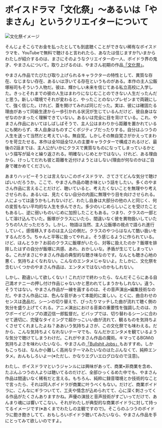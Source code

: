 
# ボイスドラマ「文化祭」〜あるいは「やまさん」というクリエイターについて

![文化祭イメージ](bunkasai.png "文化祭イメージ")

そんじょそこらでお金を払ったとしても到底聴くことができない稀有なボイスドラマを、YouTubeで無料で聴けると言われたら、あなたは信じますか?いまからわたしが紹介するのは、まさにそのようなクリエイターの一人、ボイドラ界の鬼才、やまさんについて。取り上げるのは、やまさん初期の作品[「文化祭」](https://www.youtube.com/watch?v=kFMbav6qpj4)。

やまさん作品でたびたび取り上げられるキャラクターの特性として、異質な存在、なじまない存在、あるいは浮いてる存在というものがある。本作の主人公飯塚裕司もそういう人物だ。彼は、輝かしい未来を信じてある私立高校に入学した。きっとそれまでの彼の人生はまわりになじむことのできない人生だったんだと思う。新しい環境でそれが変わると、やったことのないプレゼンまで両親にして、強く信じた。けれど、蓋を開けてみれば同じだった。実は、彼には確固たる理由があって同級生達から一歩引かれる状況が生じているんだけど、彼自身はなぜなのかまったく理解できていない。あるいは完全に目を背けている。これ、やまさん作品においてはしばしばそうで、主人公はまわりから距離を置かれているにも関わらず、本人自身はものすごくポジティブだったりする。自分はふつうの人生を送って当然だと考えている。無自覚。しかしその無自覚さがかえってまわりを苛立たせる。本作は全10話全12人の主要キャラクターで構成されるけど、最後の2話までは、主人公がいかにクラスで異質なものになってしまっているかという描写が延々と繰り返される。明確ないじめとかではない。けれど、ある理由から、けっしてだれも彼と距離を近付けようとはしない(理由が何なのかはご自身で確かめてください)。

あまりハッピーそうとは言えないこのボイスドラマ、さてさてどんな気分で聴けばいいだろうか。ここで、やまさん作品の聴き味という話をしたい。多くのやまさん作品に言えることだけど、聴いていると、考えたくないことを無理やり考えさせられる。あるいは、見たくない自分の内面に無理やり目を向けさせられる。人によっては違うかもしれないけど、わたし自身は大部分の他の人と同じく、何の変哲もない平均的な人生を歩んできた。多少のいじめらしいことを受けたこともあるし、逆に弱いものいじめに加担したこともある。つまり、クラスの一部として溶け込んでいた。飯塚がクラスにいたら、間違いなく彼を異物扱いしていたうちの1人だっただろう。しかし、物語は当然、主人公飯塚の視点で語られ進行していく。感情移入するのは主人公の側だ。クラスのやつらはなんて酷い扱いをするんだろう。ちゃんと平等に扱ってやれよ。そう感じるように作られている。けど、ほんとうか？お前のクラスに飯塚がいたら、対等に扱えたのか？飯塚を排除したはずの自分が飯塚に共感、あれ、おかしいな。矛盾が生じてしまっている。これがまさにやまさん作品の典型的な聴き味なのです。なんとも聴き心地の悪く、気持ちよくなれない。こんなのエンタメじゃないよ。たしかに、文化祭を含むいくつかのやまさん作品は、エンタメではないのかもしれない。

しかし、勘違いして欲しくない！これだけで終わったら、なんだそこらにある自己満オナニーの押し付け作品じゃないかと思われてしまうかもしれない。違う、そうではない。やまさん作品が一線を画するのは、その音声演出•編集技術なのだ。やまさん作品には、色んな音があって本能的に楽しい。とくに、曲合わせのセンスは逸品だ。シーンの切り替えで、ぴったりマッチした曲が流れて聴く側の気分を盛り上げてくれる。アニメ演出における音楽の重要性を強調したのは、カウボーイビバップの渡辺信一郎監督だ。ビバップでは、切り替わるシーンに合わせて適切に、完璧なタイミングで超かっこいい曲が流れて、観るものを気持ちよくさせてくれましたよね？ああいう気持ちよさが、この文化祭でも味わえる。だから、こんな気持ちよくなれないテーマでも、なんだかエンタメを観ているような気分で聴けてしまうわけだ。これがやまさん作品の魔術。キマってるBGMの気持ちよさを味わいたいなら、やまさんの[「Bullshit Jobs」](https://www.youtube.com/playlist?list=PL2P9zdNJXGp93qNCWOPUhnEiDZnIRZdtM)もおすすめ。しかもこっちは、なんか小難しく高尚なテーマみたいなのはたぶんなくて、純粋エンタメ。おんもしろいよー(※ただし、かなりエグいエログロなので注意)。

わたし、ボイスドラマというジャンルには興味があって、商業•非商業を含め、たぶんふつうの人よりは聴いてるのだけど、全部ひっくるめた中でも、やまさん作品は間違いなく稀有だと言える。もちろん、純粋に録音環境とか技術的なことで言ったら、それは同人ボイドラが商業に叶うべくもない。だけど、商業ボイドラに、こんなにギラついてて、工夫や情念が込められてて、心に深く刺さってくる作品がたくさんありますかね。声優の演技と音声技術がすごいってだけで、あんまり魂には響いてこない。それがわたしが典型的な商業ボイドラに対して持ってるイメージです(※あくまでわたしの主観ですので)。そこらのふつうのボイドラに飽き飽きしてて、おもしろいボイドラ聴いてみたいなら、やまさん作品を手にとってみて欲しいのですよ。
